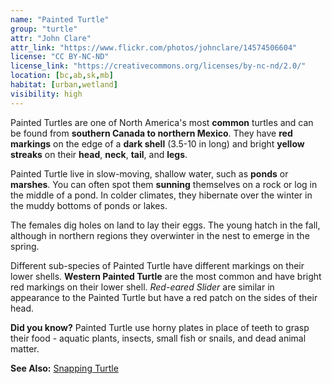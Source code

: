 ```yaml
---
name: "Painted Turtle"
group: "turtle"
attr: "John Clare"
attr_link: "https://www.flickr.com/photos/johnclare/14574506604"
license: "CC BY-NC-ND"
license_link: "https://creativecommons.org/licenses/by-nc-nd/2.0/"
location: [bc,ab,sk,mb]
habitat: [urban,wetland]
visibility: high
---
```

Painted Turtles are one of North America's most **common** turtles and can be found from **southern Canada to northern Mexico**. They have **red markings** on the edge of a **dark shell** (3.5-10 in long) and bright **yellow streaks** on their **head**, **neck**, **tail**, and **legs**.

Painted Turtle live in slow-moving, shallow water, such as **ponds** or **marshes**. You can often spot them **sunning** themselves on a rock or log in the middle of a pond.  In colder climates, they hibernate over the winter in the muddy bottoms of ponds or lakes.

The females dig holes on land to lay their eggs. The young hatch in the fall, although in northern regions they overwinter in the nest to emerge in the spring.

Different sub-species of Painted Turtle have different markings on their lower shells. **Western Painted Turtle** are the most common and have bright red markings on their lower shell. _Red-eared Slider_ are similar in appearance to the Painted Turtle but have a red patch on the sides of their head.

**Did you know?** Painted Turtle use horny plates in place of teeth to grasp their food - aquatic plants, insects, small fish or snails, and dead animal matter.

<!-- generated, do not edit -->
**See Also:**
[Snapping Turtle](/herps/snapturt)
